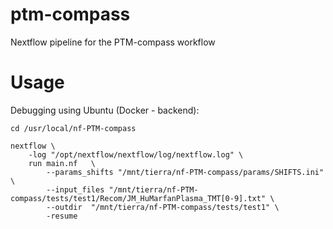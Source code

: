 # ptm-compass
Nextflow pipeline for the PTM-compass workflow


# Usage
Debugging using Ubuntu (Docker - backend):
```
cd /usr/local/nf-PTM-compass

nextflow \
    -log "/opt/nextflow/nextflow/log/nextflow.log" \
    run main.nf   \
        --params_shifts "/mnt/tierra/nf-PTM-compass/params/SHIFTS.ini" \
        --input_files "/mnt/tierra/nf-PTM-compass/tests/test1/Recom/JM_HuMarfanPlasma_TMT[0-9].txt" \
        --outdir  "/mnt/tierra/nf-PTM-compass/tests/test1" \
        -resume
```





<!--

# iSanXoT workflow for PTMs

Hola, usa la Z que sale de qfq2qfqall, o sea q2all, que es simplemente Zq, para la comparativa.

Es mucho más sencillo que eso. Yo lo definiría así:
-workflow normal: 
scan2pdm           (scan a peptidoforma) 
pdm2pgm           (agrupamiento de pdm para evitar dilución) sin varianza, solo agrupar
pgm2p                  (cambios en peptidoformas dentro de cada peptido) 
p2qf                       (digestión parcial) 
qf2q                       (cambios zonales) 
q2all                      (cambios de proteínas)

-integraciones “extra” (no sé por qué se hacen de rutina, se pierde mucho tiempo, yo sólo las haría si hicieran falta en un momento dado):

pgm2pgmq         (serviría para ver directamente cambios sin etapas intermedias) 
pgm2pgmqf       (no le veo ninguna utilidad)
p2pq                      (peptido a proteína, sin pasar por qf… ) 

y aquí echo en falta pdm2pdmq, que es lo que haríamos con el wf antiguo, y vendría bien para comparar.

 -->
